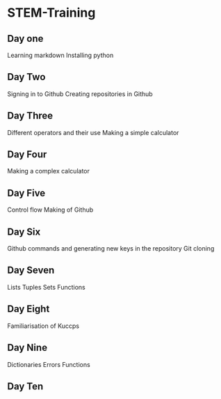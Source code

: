 # STEM-Training
## Day one
Learning markdown
Installing python

## Day Two
Signing in to Github 
Creating repositories in Github

## Day Three
Different operators and their use
Making a simple calculator

## Day Four
Making a complex calculator

## Day Five
Control flow
Making of Github

## Day Six
Github commands and generating new keys in the repository
Git cloning

## Day Seven
Lists
Tuples
Sets
Functions

## Day Eight
Familiarisation of Kuccps

## Day Nine
Dictionaries
Errors
Functions

## Day Ten

